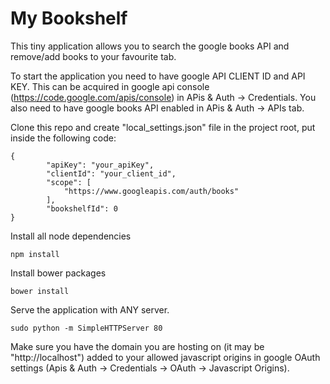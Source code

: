 My Bookshelf
=======
This tiny application allows you to search the google books API and remove/add books to your favourite tab.

To start the application you need to have google API CLIENT ID and API KEY. This can be acquired in google api console (https://code.google.com/apis/console) in APis & Auth -> Credentials. You also need to have google books API enabled in APis & Auth -> APIs tab.


Clone this repo and create "local_settings.json" file in the project root, put inside the following code:
```
{
        "apiKey": "your_apiKey",
        "clientId": "your_client_id",
        "scope": [
            "https://www.googleapis.com/auth/books"
        ],
        "bookshelfId": 0
}
```

Install all node dependencies
```
npm install
```

Install bower packages
```
bower install
```

Serve the application with ANY server.
```
sudo python -m SimpleHTTPServer 80
```

Make sure you have the domain you are hosting on (it may be "http://localhost") added to your allowed javascript origins in google OAuth settings (Apis & Auth -> Credentials -> OAuth -> Javascript Origins).
